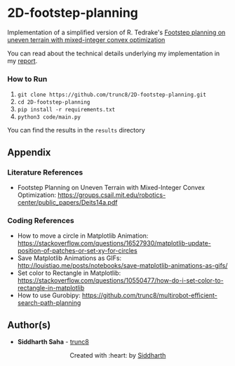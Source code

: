 # 2D-footstep-planning
Implementation of a simplified version of R. Tedrake's [Footstep planning on uneven terrain with mixed-integer convex optimization](https://ieeexplore.ieee.org/document/7041373)

You can read about the technical details underlying my implementation in my [report](report.pdf).


### How to Run
1. `git clone https://github.com/trunc8/2D-footstep-planning.git`
1. `cd 2D-footstep-planning`
1. `pip install -r requirements.txt`
1. `python3 code/main.py`

You can find the results in the `results` directory


## Appendix
### Literature References
- Footstep Planning on Uneven Terrain with Mixed-Integer Convex Optimization:
  https://groups.csail.mit.edu/robotics-center/public_papers/Deits14a.pdf

### Coding References
- How to move a circle in Matplotlib Animation:
  https://stackoverflow.com/questions/16527930/matplotlib-update-position-of-patches-or-set-xy-for-circles
- Save Matplotlib Animations as GIFs:
  http://louistiao.me/posts/notebooks/save-matplotlib-animations-as-gifs/
- Set color to Rectangle in Matplotlib:
  https://stackoverflow.com/questions/10550477/how-do-i-set-color-to-rectangle-in-matplotlib
- How to use Gurobipy:
  https://github.com/trunc8/multirobot-efficient-search-path-planning


## Author(s)

* **Siddharth Saha** - [trunc8](https://github.com/trunc8)

<p align='center'>Created with :heart: by <a href="https://www.linkedin.com/in/sahasiddharth611/">Siddharth</a></p>
